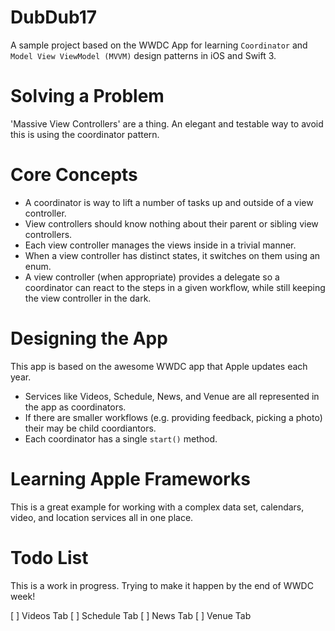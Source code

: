 # DubDub17
A sample project based on the WWDC App for learning `Coordinator` and `Model View ViewModel (MVVM)` design patterns in iOS and Swift 3.

# Solving a Problem
'Massive View Controllers' are a thing. An elegant and testable way to avoid this is using the coordinator pattern.

# Core Concepts

- A coordinator is way to lift a number of tasks up and outside of a view controller. 
- View controllers should know nothing about their parent or sibling view controllers.
- Each view controller manages the views inside in a trivial manner.
- When a view controller has distinct states, it switches on them using an enum.
- A view controller (when appropriate) provides a delegate so a coordinator can react to the steps in a given workflow, while still keeping the view controller in the dark. 

# Designing the App
This app is based on the awesome WWDC app that Apple updates each year.

- Services like Videos, Schedule, News, and Venue are all represented in the app as coordinators.
- If there are smaller workflows (e.g. providing feedback, picking a photo) their may be child coordiantors.
- Each coordinator has a single `start()` method.

# Learning Apple Frameworks
This is a great example for working with a complex data set, calendars, video, and location services all in one place.

# Todo List
This is a work in progress. Trying to make it happen by the end of WWDC week!

[ ] Videos Tab
[ ] Schedule Tab
[ ] News Tab
[ ] Venue Tab
